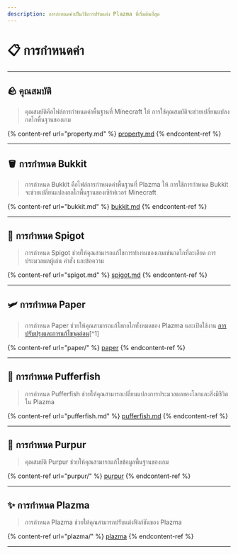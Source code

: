 ```yaml
---
description: การกำหนดค่าเป็นวิธีการปรับแต่ง Plazma ที่เริ่มต้นที่สุด
---
```


# 📋 การกำหนดค่า

***

## 🪨 คุณสมบัติ <a href="#id-1" id="id-1"></a>

> คุณสมบัติคือไฟล์การกำหนดค่าพื้นฐานที่ Minecraft ให้
> การใช้คุณสมบัติจะช่วยเปลี่ยนแปลงกลไกพื้นฐานของเกม

{% content-ref url="property.md" %}
[property.md](property.md)
{% endcontent-ref %}

***

## 🪣 การกำหนด Bukkit <a href="#id-2" id="id-2"></a>

> การกำหนด Bukkit คือไฟล์การกำหนดค่าพื้นฐานที่ Plazma ให้
> การใช้การกำหนด Bukkit จะช่วยเปลี่ยนแปลงกลไกพื้นฐานของเซิร์ฟเวอร์ Minecraft

{% content-ref url="bukkit.md" %}
[bukkit.md](bukkit.md)
{% endcontent-ref %}

***

## 🚰 การกำหนด Spigot <a href="#id-3" id="id-3"></a>

> การกำหนด Spigot ช่วยให้คุณสามารถแก้ไขการทำงานของเกมเช่นกลไกที่ละเอียด การประมวลผลผู้เล่น คำสั่ง และข้อความ

{% content-ref url="spigot.md" %}
[spigot.md](spigot.md)
{% endcontent-ref %}

***

## 🛩️ การกำหนด Paper <a href="#id-4" id="id-4"></a>

> การกำหนด Paper ช่วยให้คุณสามารถแก้ไขกลไกทั้งหมดของ Plazma และเปิดใช้งาน [การปรับปรุงและการแก้ไขจุดอ่อน](#user-content-fn-1)[^1]

{% content-ref url="paper/" %}
[paper](paper/)
{% endcontent-ref %}

***

## 🐡 การกำหนด Pufferfish <a href="#id-6" id="id-6"></a>

> การกำหนด Pufferfish ช่วยให้คุณสามารถเปลี่ยนแปลงการประมวลผลของโลกและสิ่งมีชีวิตใน Plazma

{% content-ref url="pufferfish.md" %}
[pufferfish.md](pufferfish.md)
{% endcontent-ref %}

***

## 🦑 การกำหนด Purpur <a href="#id-7" id="id-7"></a>

> คุณสมบัติ Purpur ช่วยให้คุณสามารถแก้ไขข้อมูลพื้นฐานของเกม

{% content-ref url="purpur/" %}
[purpur](purpur/)
{% endcontent-ref %}

***

## ✨ การกำหนด Plazma <a href="#id-8" id="id-8"></a>

> การกำหนด Plazma ช่วยให้คุณสามารถปรับแต่งฟังก์ชันของ Plazma

{% content-ref url="plazma/" %}
[plazma](plazma/)
{% endcontent-ref %}

***
